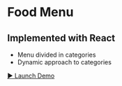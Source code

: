 # Food Menu

## Implemented with React

- Menu divided in categories
- Dynamic approach to categories

[▶️ Launch Demo](https://yaninatrekhleb.github.io/food-menu/)
